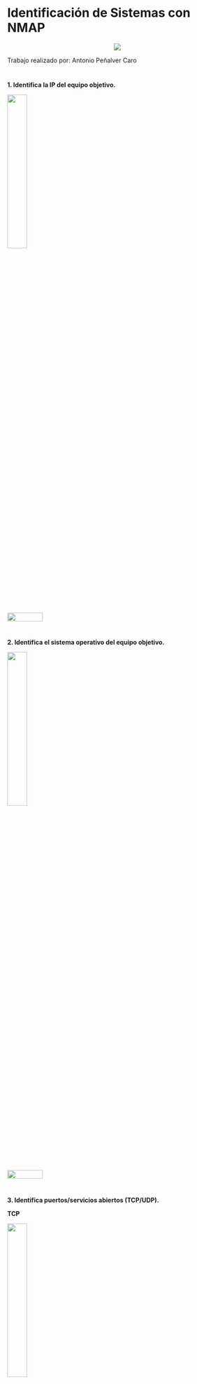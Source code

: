# Identificación de Sistemas con NMAP

<p align="center">
  <img src="https://github.com/AntonioPC94/Hacking-Etico-23-24/blob/771fd418c171c8ee9d3a155dfc1aaa468e44a65a/Pr%C3%A1cticas/img/img38.png"/>
</p>

Trabajo realizado por: Antonio Peñalver Caro

#

**1. Identifica la IP del equipo objetivo.**

<p align="left">
<img src="https://github.com/AntonioPC94/Hacking-Etico-23-24/blob/771fd418c171c8ee9d3a155dfc1aaa468e44a65a/Pr%C3%A1cticas/img/img39.png" width="30%" /> 
</p>

<div style="display: flex; justify-content: space-between;">
    <img src="https://github.com/AntonioPC94/Hacking-Etico-23-24/blob/771fd418c171c8ee9d3a155dfc1aaa468e44a65a/Pr%C3%A1cticas/img/img40.png" width="40%"/>
</div>

#

**2. Identifica el sistema operativo del equipo objetivo.**

<p align="left">
<img src="https://github.com/AntonioPC94/Hacking-Etico-23-24/blob/771fd418c171c8ee9d3a155dfc1aaa468e44a65a/Pr%C3%A1cticas/img/img41.png" width="30%" /> 
</p>

<div style="display: flex; justify-content: space-between;">
    <img src="https://github.com/AntonioPC94/Hacking-Etico-23-24/blob/771fd418c171c8ee9d3a155dfc1aaa468e44a65a/Pr%C3%A1cticas/img/img42.png" width="40%"/>
</div>

#

**3. Identifica puertos/servicios abiertos (TCP/UDP).**

**TCP**

<p align="left">
<img src="https://github.com/AntonioPC94/Hacking-Etico-23-24/blob/771fd418c171c8ee9d3a155dfc1aaa468e44a65a/Pr%C3%A1cticas/img/img43.png" width="30%" /> 
</p>

<div style="display: flex; justify-content: space-between;">
    <img src="https://github.com/AntonioPC94/Hacking-Etico-23-24/blob/771fd418c171c8ee9d3a155dfc1aaa468e44a65a/Pr%C3%A1cticas/img/img44.png" width="40%"/>
</div>

**UDP**

<p align="left">
<img src="https://github.com/AntonioPC94/Hacking-Etico-23-24/blob/771fd418c171c8ee9d3a155dfc1aaa468e44a65a/Pr%C3%A1cticas/img/img45.png" width="30%" /> 
</p>

<div style="display: flex; justify-content: space-between;">
    <img src="https://github.com/AntonioPC94/Hacking-Etico-23-24/blob/771fd418c171c8ee9d3a155dfc1aaa468e44a65a/Pr%C3%A1cticas/img/img46.png" width="40%"/>
</div>

#

**4. Identifica las versiones de los servicios detectados.**

<p align="left">
<img src="https://github.com/AntonioPC94/Hacking-Etico-23-24/blob/771fd418c171c8ee9d3a155dfc1aaa468e44a65a/Pr%C3%A1cticas/img/img47.png" width="30%" /> 
</p>

<div style="display: flex; justify-content: space-between;">
    <img src="https://github.com/AntonioPC94/Hacking-Etico-23-24/blob/771fd418c171c8ee9d3a155dfc1aaa468e44a65a/Pr%C3%A1cticas/img/img48.png" width="40%"/>
</div>

#

**5. Comprueba si existen usuarios con contraseñas vacías (NSE).**

<div style="display: flex; justify-content: space-between;">
<p align="left">
<img src="https://github.com/AntonioPC94/Hacking-Etico-23-24/blob/771fd418c171c8ee9d3a155dfc1aaa468e44a65a/Pr%C3%A1cticas/img/img49.png" width="30%"/> 
</p>
</div>

#

**6. Comprueba las vulnerabilidades existentes en el equipo (NSE).**

<p align="left">
<img src="https://github.com/AntonioPC94/Hacking-Etico-23-24/blob/771fd418c171c8ee9d3a155dfc1aaa468e44a65a/Pr%C3%A1cticas/img/img53.png" width="30%" /> 
</p>

<div style="display: flex; justify-content: space-between;">
    <img src="https://github.com/AntonioPC94/Hacking-Etico-23-24/blob/771fd418c171c8ee9d3a155dfc1aaa468e44a65a/Pr%C3%A1cticas/img/img54.png" width="40%"/>
</div>

#

**7. Comprueba si dispone de servicios web habilitados (NSE).**

<p align="left">
<img src="https://github.com/AntonioPC94/Hacking-Etico-23-24/blob/771fd418c171c8ee9d3a155dfc1aaa468e44a65a/Pr%C3%A1cticas/img/img55.png" width="35%"/>
</p>

<div style="display: flex; justify-content: space-between;">
    <img src="https://github.com/AntonioPC94/Hacking-Etico-23-24/blob/771fd418c171c8ee9d3a155dfc1aaa468e44a65a/Pr%C3%A1cticas/img/img56.png" width="30%" />
    <img src="https://github.com/AntonioPC94/Hacking-Etico-23-24/blob/771fd418c171c8ee9d3a155dfc1aaa468e44a65a/Pr%C3%A1cticas/img/img57.png" width="40%"/>
</div>
  
**8. Ejecuta scripts por defecto de nmap para ampliar la información (NSE).**

<p align="left">
<img src="https://github.com/AntonioPC94/Hacking-Etico-23-24/blob/771fd418c171c8ee9d3a155dfc1aaa468e44a65a/Pr%C3%A1cticas/img/img58.png" width="35%"/> 
</p>

<div style="display: flex; justify-content: space-between;">
    <img src="https://github.com/AntonioPC94/Hacking-Etico-23-24/blob/771fd418c171c8ee9d3a155dfc1aaa468e44a65a/Pr%C3%A1cticas/img/img59.png" width="35%" />
    <img src="https://github.com/AntonioPC94/Hacking-Etico-23-24/blob/771fd418c171c8ee9d3a155dfc1aaa468e44a65a/Pr%C3%A1cticas/img/img61.png" width="30%"/>
    <img src="https://github.com/AntonioPC94/Hacking-Etico-23-24/blob/771fd418c171c8ee9d3a155dfc1aaa468e44a65a/Pr%C3%A1cticas/img/img62.png" width="30%"/>
</div>

#

**9. Cualquier otra información que consideres relevante de incorporar en el informe.**

<div style="display: flex; justify-content: space-between;">
    <img src="https://github.com/AntonioPC94/Hacking-Etico-23-24/blob/771fd418c171c8ee9d3a155dfc1aaa468e44a65a/Pr%C3%A1cticas/img/img50.png" width="30%" />
    <img src="https://github.com/AntonioPC94/Hacking-Etico-23-24/blob/771fd418c171c8ee9d3a155dfc1aaa468e44a65a/Pr%C3%A1cticas/img/img51.png" width="35%"/>
    <img src="https://github.com/AntonioPC94/Hacking-Etico-23-24/blob/771fd418c171c8ee9d3a155dfc1aaa468e44a65a/Pr%C3%A1cticas/img/img52.png" width="30%"/>
</div>

#

**10. Realizar un informe técnico describiendo toda la información recopilada durante la realización del escáner manual.**

# Informe Escáner NMAP

En este informe vamos a ver un poco lo que hemos conseguido encontrar gracias a los escaneos realizados anteriormente:

- Con el comando **"netdiscover -r (DirecciónRed)"**, descubrimos los distintos equipos que estaban conectados a la misma red que nosotros. De entre todas las direcciones IP, localizamos la que era nuestro objetivo y la comenzamos a escanear.

  Nota: También podríamos haber utilizado el comando: **"nmap -sn (DirecciónRed)"**.
  
- Con el comando **"nmap -O (DirecciónIPMáquinaVulnerable)**, pudimos descubrir cuál es sistema operativo de la máquina vulnerable. En este caso, se trataba de una máquina Linux, de la cual no sabemos todavía la distribución que está utilizando.
  
- Con el comando **"nmap -p- -sT -T4 (DirecciónIPMáquinaVulnerable)**, pudimos descubrir los distintos puertos TCP que tiene abiertos la máquina vulnerable.

  Entre ellos, destacaban:
  
  - Puerto 21 (FTP): A este podríamos intentar acceder como usuario "anonymous" para poder recabar algo de información sobre usuarios o sobre el sistema en general.
  - Puerto 22 (SSH): A este podríamos intentar acceder más adelante cuando tuviésemos algunas credenciales de usuario.
  - Puerto 80 (HTTP): A este podríamos intentar acceder para poder sacar información de algún CMS activo o de algún "Directory Listing" que hayamos encontrado mediante "Fuzzing".
  - Puerto 445 (SMB): A este podríamos intentar acceder a archivos y recursos compartidos por los usuarios del sistema.
  - Puerto 3306 (MySQL): A este podríamos intentar acceder para poder localizar alguna base de datos que contenga información sobre credenciales de usuario o cualquier otra información relevante.
  - Puerto 8080 (HTTP-Proxy): A este podríamos intentar acceder para ver si contiene información sobre alguna página web u otra información relevante.

- Con el comando **"nmap -p- -sU -T4 (DirecciónIPMáquinaVulnerable)**, no pude sacar ningún puerto UDP activo de la máquina vulnerada.
  
- Con el comando **"nmap -p21,22,88,445,631,3000,3306,3500,6697,8080,8081 -sT -sV -T4 (DirecciónIPMáquinaVulnerable) -vvv"**, pudimos descubrir las versiones de los distintos servicios que detectamos en puntos anteriores. Esto nos abre un abanico de posibilidades para poder buscar las distintas debilidades o vulnerabilidades que    pudiesen tener las versiones de dichos servicios.
  
- Con el comando **"nmap -script=auth (DirecciónIPMáquinaVulnerable) -vvv"**, no pude sacar ningún usuario cuya contraseña estuviese vacía.

- Con el comando **"nmap -script=vuln (DirecciónIPMáquinaVulnberable) -vvv"**, pudimos descubrir varias vulnerabilidades en los distintos servicios que detectamos en puntos anteriores. Este punto se cumplimenta perfectamente con el que vimos anteriormente de las versiones de cada uno de los servicios, ya que con dicha 
  información, nuestros vectores de ataque, pueden llegar a ser más efectivos.

- Con el comando **"nmap -p80,8080 -script-discovery (DirecciónIPMáquinaVulnerable) -vvv"**, pudimos sacar un "Directory Listing" con información muy interesante sobre, por ejemplo, un CMS, un administrador de BDD, etcétera, y una página web elaborada en Javascript que también sería interesante de investigar.
  
- Con el comando **"nmap -p- -script=default (DirecciónIPMáquinaVulnerable) -vvv"**, pudimos encontrar, por ejemplo, claves SSH, certificados SSL y información sobre el servicio SMB de la máquina.

- A raíz del lanzamiento de los scripts "auth" de NMap, conseguí sacar la siguiente información relevante:

  - El servicio SSH admite el acceso por clave pública y por contraseña.
  - El servicio MySQL no tiene contraseña de acceso.
  - Usuario de SMB llamado: "chewbacca", el cual nos podría servir para más adelante en nuestra auditoría.


